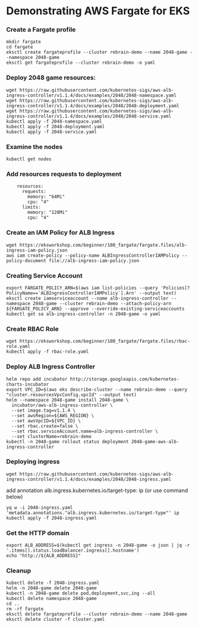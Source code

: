 # Demonstrating AWS Fargate for EKS

### Create a Fargate profile
```
mkdir fargate
cd fargate
eksctl create fargateprofile --cluster rebrain-demo --name 2048-game --namespace 2048-game
eksctl get fargateprofile --cluster rebrain-demo -o yaml
```

### Deploy 2048 game resources:
```
wget https://raw.githubusercontent.com/kubernetes-sigs/aws-alb-ingress-controller/v1.1.4/docs/examples/2048/2048-namespace.yaml
wget https://raw.githubusercontent.com/kubernetes-sigs/aws-alb-ingress-controller/v1.1.4/docs/examples/2048/2048-deployment.yaml
wget https://raw.githubusercontent.com/kubernetes-sigs/aws-alb-ingress-controller/v1.1.4/docs/examples/2048/2048-service.yaml
kubectl apply -f 2048-namespace.yaml
kubectl apply -f 2048-deployment.yaml
kubectl apply -f 2048-service.yaml
```

### Examine the nodes
```kubectl get nodes```

### Add resources requests to deployment
```
    resources:
      requests:
        memory: "64Mi"
        cpu: "4"
      limits:
        memory: "128Mi"
        cpu: "4"
```

### Create an IAM Policy for ALB Ingress
```
wget https://eksworkshop.com/beginner/180_fargate/fargate.files/alb-ingress-iam-policy.json
aws iam create-policy --policy-name ALBIngressControllerIAMPolicy --policy-document file://alb-ingress-iam-policy.json
```

### Creating Service Account
```
export FARGATE_POLICY_ARN=$(aws iam list-policies --query 'Policies[?PolicyName==`ALBIngressControllerIAMPolicy`].Arn' --output text)
eksctl create iamserviceaccount --name alb-ingress-controller --namespace 2048-game --cluster rebrain-demo --attach-policy-arn ${FARGATE_POLICY_ARN} --approve --override-existing-serviceaccounts
kubectl get sa alb-ingress-controller -n 2048-game -o yaml
```

### Create RBAC Role
```
wget https://eksworkshop.com/beginner/180_fargate/fargate.files/rbac-role.yaml
kubectl apply -f rbac-role.yaml
```

### Deploy ALB Ingress Controller
```
helm repo add incubator http://storage.googleapis.com/kubernetes-charts-incubator
export VPC_ID=$(aws eks describe-cluster --name rebrain-demo --query "cluster.resourcesVpcConfig.vpcId" --output text)
helm --namespace 2048-game install 2048-game \
  incubator/aws-alb-ingress-controller \
  --set image.tag=v1.1.4 \
  --set awsRegion=${AWS_REGION} \
  --set awsVpcID=${VPC_ID} \
  --set rbac.create=false \
  --set rbac.serviceAccount.name=alb-ingress-controller \
  --set clusterName=rebrain-demo
kubectl -n 2048-game rollout status deployment 2048-game-aws-alb-ingress-controller
```

### Deploying ingress
```
wget https://raw.githubusercontent.com/kubernetes-sigs/aws-alb-ingress-controller/v1.1.4/docs/examples/2048/2048-ingress.yaml
```
add annotation  alb.ingress.kubernetes.io/target-type: ip
(or use command below)
```
yq w -i 2048-ingress.yaml 'metadata.annotations."alb.ingress.kubernetes.io/target-type"' ip
kubectl apply -f 2048-ingress.yaml
```

### Get the HTTP domain
```
export ALB_ADDRESS=$(kubectl get ingress -n 2048-game -o json | jq -r '.items[].status.loadBalancer.ingress[].hostname')
echo "http://${ALB_ADDRESS}"
```

### Cleanup
```
kubectl delete -f 2048-ingress.yaml
helm -n 2048-game delete 2048-game
kubectl -n 2048-game delete pod,deployment,svc,ing --all
kubectl delete namespace 2048-game
cd ..
rm -rf fargate
eksctl delete fargateprofile --cluster rebrain-demo --name 2048-game
eksctl delete cluster -f cluster.yaml
```